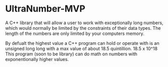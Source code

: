 # UltraNumber-MVP
A C++ library that will allow a user to work with exceptionally long numbers, which would normally be limited by the constraints of their data types.
The length of the numbers are only limited by your computers memory.

By defualt the highest value a C++ program can hold or operate with is an unsigned long long with a max value of about 18.5 quintillion. 18.5 x 10^18
This program (soon to be library) can do math on numbers with exponentionally higher values.   
